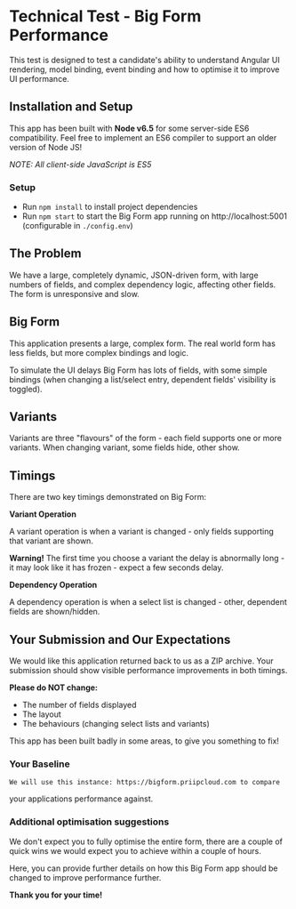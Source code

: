 # Technical Test - Big Form Performance

This test is designed to test a candidate's ability to understand 
Angular UI rendering, model binding, event binding and how to optimise 
it to improve UI performance.

## Installation and Setup

This app has been built with **Node v6.5** for some server-side ES6 
compatibility. Feel free to implement an ES6 compiler to support an 
older version of Node JS!

*NOTE: All client-side JavaScript is ES5*

### Setup

- Run `npm install` to install project dependencies
- Run `npm start` to start the Big Form app running on 
http://localhost:5001 (configurable in `./config.env`)

## The Problem

We have a large, completely dynamic, JSON-driven form, with large numbers of fields, and complex dependency logic, 
affecting other fields. The form is unresponsive and slow.

## Big Form

This application presents a large, complex form. The real world form has 
less fields, but more complex bindings and logic.

To simulate the UI delays Big Form has lots of fields, with some simple 
bindings (when changing a list/select entry, dependent fields' visibility is 
toggled).

## Variants

Variants are three "flavours" of the form - each field supports one or 
more variants. When changing variant, some fields hide, other show.

## Timings

There are two key timings demonstrated on Big Form:

**Variant Operation**

A variant operation is when a variant is changed - only fields supporting 
that variant are shown.

**Warning!** The first time you choose a variant the delay is abnormally 
long - it may look like it has frozen - expect a few seconds delay.

**Dependency Operation**

A dependency operation is when a select list is changed - other, 
dependent fields are shown/hidden.

## Your Submission and Our Expectations

We would like this application returned back to us as a ZIP archive. 
Your submission should show visible performance improvements in both
timings.

**Please do NOT change:**
- The number of fields displayed
- The layout
- The behaviours (changing select lists and variants)

This app has been built badly in some areas, to give you something to fix!

### Your Baseline

    We will use this instance: https://bigform.priipcloud.com to compare 
your applications performance against.

### Additional optimisation suggestions

We don't expect you to fully optimise the entire form, there are a couple of 
quick wins we would expect you to achieve within a couple of hours.

Here, you can provide further details on how this Big Form app should 
be changed to improve performance further.

**Thank you for your time!**
